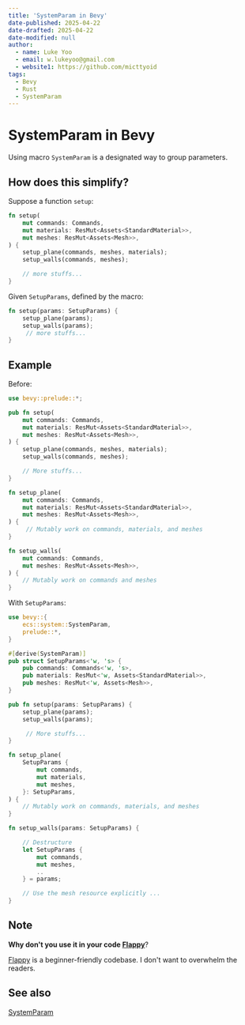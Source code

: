 ```yaml
---
title: 'SystemParam in Bevy'
date-published: 2025-04-22
date-drafted: 2025-04-22
date-modified: null
author:
  - name: Luke Yoo
  - email: w.lukeyoo@gmail.com
  - website1: https://github.com/micttyoid
tags:
  - Bevy
  - Rust
  - SystemParam
---
```


# SystemParam in Bevy

Using macro `SystemParam` is a designated way to group parameters.

## How does this simplify?

Suppose a function `setup`:

```rust
fn setup(
    mut commands: Commands,
    mut materials: ResMut<Assets<StandardMaterial>>,    
    mut meshes: ResMut<Assets<Mesh>>,
) {
    setup_plane(commands, meshes, materials);
    setup_walls(commands, meshes);

    // more stuffs...
}
```

Given `SetupParams`, defined by the macro:

```rust
fn setup(params: SetupParams) {
    setup_plane(params);
    setup_walls(params);
     // more stuffs...
}
```

## Example

Before:

```rust
use bevy::prelude::*;

pub fn setup(
    mut commands: Commands,
    mut materials: ResMut<Assets<StandardMaterial>>,    
    mut meshes: ResMut<Assets<Mesh>>,
) {
    setup_plane(commands, meshes, materials);
    setup_walls(commands, meshes);

    // More stuffs...
}

fn setup_plane(
    mut commands: Commands,
    mut materials: ResMut<Assets<StandardMaterial>>,    
    mut meshes: ResMut<Assets<Mesh>>,
) {
     // Mutably work on commands, materials, and meshes
}

fn setup_walls(
    mut commands: Commands,
    mut meshes: ResMut<Assets<Mesh>>,
) {
    // Mutably work on commands and meshes
}
```

With `SetupParams`:

```rust
use bevy::{
    ecs::system::SystemParam,    
    prelude::*,
}

#[derive(SystemParam)]
pub struct SetupParams<'w, 's> {
    pub commands: Commands<'w, 's>,
    pub materials: ResMut<'w, Assets<StandardMaterial>>,    
    pub meshes: ResMut<'w, Assets<Mesh>>,
}

pub fn setup(params: SetupParams) {
    setup_plane(params);
    setup_walls(params);

     // More stuffs...
}

fn setup_plane(
    SetupParams {
        mut commands,
        mut materials,        
        mut meshes,
    }: SetupParams,
) {
    // Mutably work on commands, materials, and meshes
}

fn setup_walls(params: SetupParams) {

    // Destructure 
    let SetupParams {
        mut commands, 
        mut meshes,
        ..
    } = params;

    // Use the mesh resource explicitly ...
}
```

## Note

**Why don't you use it in your code [Flappy](https://github.com/micttyoid/flappy)**?

[Flappy](https://github.com/micttyoid/flappy) is a beginner-friendly codebase. I don't want to overwhelm the readers.

## See also

[SystemParam](https://docs.rs/bevy/latest/bevy/ecs/system/trait.SystemParam.html)